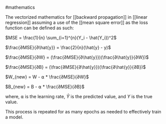 #mathematics 

The vectorized mathematics for [[backward propagation]] in [[linear regression]] assuming a use of the [[mean square error]] as the loss function can be defined as such:

$MSE = \frac{1}{n} \sum_{i=1}^{n}(Y_i - \hat{Y_i})^2$

$\frac{∂MSE}{∂\hat{y}} = \frac{2}{n}(\hat{y} - y)$

$\frac{∂MSE}{∂W} = (\frac{∂MSE}{∂\hat{y}})(\frac{∂\hat{y}}{∂W})$

$\frac{∂MSE}{∂B} = (\frac{∂MSE}{∂\hat{y}})(\frac{∂\hat{y}}{∂B})$

$W_{new} = W - ⍺ * \frac{∂MSE}{∂W}$ 

$B_{new} = B - ⍺ * \frac{∂MSE}{∂B}$

where, $⍺$ is the learning rate, $\hat{Y}$ is the predicted value, and $Y$ is the true value.

This process is repeated for as many epochs as needed to effectively train a model.


